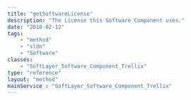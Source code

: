 ```yaml
---
title: "getSoftwareLicense"
description: "The License this Software Component uses."
date: "2018-02-12"
tags:
    - "method"
    - "sldn"
    - "Software"
classes:
    - "SoftLayer_Software_Component_Trellix"
type: "reference"
layout: "method"
mainService : "SoftLayer_Software_Component_Trellix"
---
```

